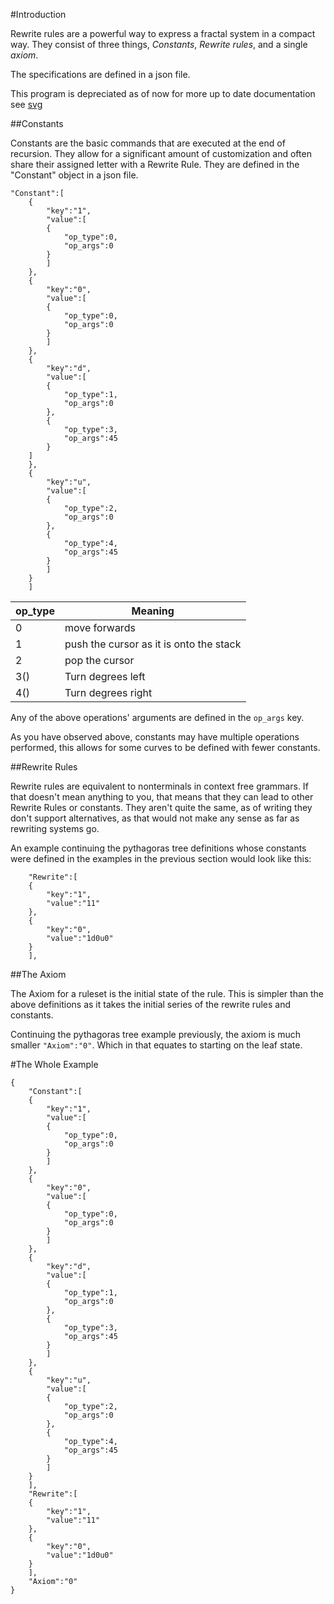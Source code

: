 #Introduction

Rewrite rules are a powerful way to express a fractal system in a compact way.
They consist of three things, *Constants*, *Rewrite rules*, and a single *axiom*.

The specifications are defined in a json file.

This program is depreciated as of now for more up to date documentation see [svg](svg_rewrite.md)

##Constants

Constants are the basic commands that are executed at the end of
recursion. They allow for a significant amount of customization and
often share their assigned letter with a Rewrite Rule. They are defined in the "Constant" object in a json file.
```
"Constant":[
	{
	    "key":"1",
	    "value":[
		{
		    "op_type":0,
		    "op_args":0
		}
	    ]
	},
	{
	    "key":"0",
	    "value":[
		{
		    "op_type":0,
		    "op_args":0
		}
	    ]
	},
	{
	    "key":"d",
	    "value":[
		{
		    "op_type":1,
		    "op_args":0
		},
		{
		    "op_type":3,
		    "op_args":45
		}
	]
	},
	{
	    "key":"u",
	    "value":[
		{
		    "op_type":2,
		    "op_args":0
		},
		{
		    "op_type":4,
		    "op_args":45
		}
	    ]
	}
    ]
```

|op_type | Meaning|
|----------|--------|
|0         |move forwards|
|1         |push the cursor as it is onto the stack|
|2         |pop the cursor|
|3(<int>)  |Turn <int> degrees left|
|4(<int>)  |Turn <int> degrees right|

Any of the above operations' arguments are defined in the ``op_args`` key.

As you have observed above, constants may have multiple operations
performed, this allows for some curves to be defined with fewer
constants.

##Rewrite Rules

Rewrite rules are equivalent to nonterminals in context free
grammars. If that doesn't mean anything to you, that means that they
can lead to other Rewrite Rules or constants. They aren't quite the
same, as of writing they don't support alternatives, as that would not
make any sense as far as rewriting systems go.

An example continuing the pythagoras tree definitions whose constants were defined in the examples in the previous section would look like this:
```
    "Rewrite":[
	{
	    "key":"1",
	    "value":"11"
	},
	{
	    "key":"0",
	    "value":"1d0u0"
	}
    ],
```
##The Axiom

The Axiom for a ruleset is the initial state of the rule. This is simpler than the above definitions as it takes the initial series of the rewrite rules and constants.

Continuing the pythagoras tree example previously, the axiom is much smaller ``"Axiom":"0"``. Which in that equates to starting on the leaf state.

#The Whole Example

```
{
    "Constant":[
	{
	    "key":"1",
	    "value":[
		{
		    "op_type":0,
		    "op_args":0
		}
	    ]
	},
	{
	    "key":"0",
	    "value":[
		{
		    "op_type":0,
		    "op_args":0
		}
	    ]
	},
	{
	    "key":"d",
	    "value":[
		{
		    "op_type":1,
		    "op_args":0
		},
		{
		    "op_type":3,
		    "op_args":45
		}
	    ]
	},
	{
	    "key":"u",
	    "value":[
		{
		    "op_type":2,
		    "op_args":0
		},
		{
		    "op_type":4,
		    "op_args":45
		}
	    ]
	}
    ],
    "Rewrite":[
	{
	    "key":"1",
	    "value":"11"
	},
	{
	    "key":"0",
	    "value":"1d0u0"
	}
    ],
    "Axiom":"0"
}
```
